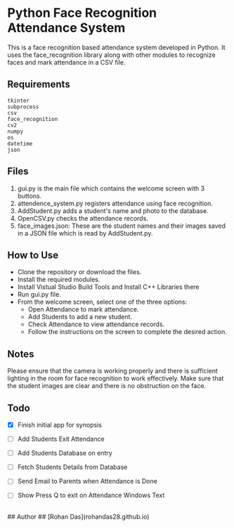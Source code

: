 # Python Face Recognition Attendance System
This is a face recognition based attendance system developed in Python. It uses the face_recognition library along with other modules to recognize faces and mark attendance in a CSV file.

## Requirements
```
tkinter
subprocess
csv
face_recognition
cv2
numpy
os
datetime
json
```

## Files
1. gui.py is the main file which contains the welcome screen with 3 buttons.
2. attendence_system.py registers attendance using face recognition.
3. AddStudent.py adds a student's name and photo to the database.
4. OpenCSV.py checks the attendance records.
5. face_images.json: These are the student names and their images saved in a JSON file which is read by AddStudent.py.

## How to Use

- Clone the repository or download the files.
- Install the required modules.
- Install Vistual Studio Build Tools and Install C++ Libraries there 
- Run gui.py file.
- From the welcome screen, select one of the three options:
  - Open Attendance to mark attendance.
  - Add Students to add a new student.
  - Check Attendance to view attendance records.
  - Follow the instructions on the screen to complete the desired action.
## Notes
Please ensure that the camera is working properly and there is sufficient lighting in the room for face recognition to work effectively.
Make sure that the student images are clear and there is no obstruction on the face.

## Todo
- [x] Finish initial app for synopsis
- [ ] Add Students Exit Attendance
- [ ] Add Students Database on entry 
- [ ] Fetch Students Details from Database
- [ ] Send Email to Parents when Attendance is Done  
- [ ] Show Press Q to exit on Attendance Windows Text


<br>
## Author
## [Rohan Das](rohandas28.github.io)
